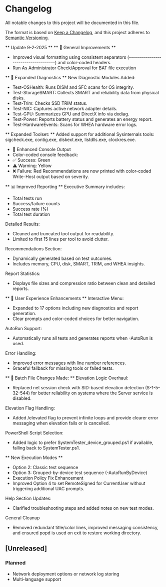 # Changelog

All notable changes to this project will be documented in this file.

The format is based on [Keep a Changelog](https://keepachangelog.com/en/1.0.0/),
and this project adheres to [Semantic Versioning](https://semver.org/spec/v2.0.0.html).

** Update 9-2-2025 **
** 🔧 General Improvements **
- Improved visual formatting using consistent separators (-------------------------------------) and color-coded headers.
- Run As Administrator Check/Approval for BAT file execution

** 🧠 Expanded Diagnostics **
New Diagnostic Modules Added:
- Test-OSHealth: Runs DISM and SFC scans for OS integrity.
- Test-StorageSMART: Collects SMART and reliability data from physical disks.
- Test-Trim: Checks SSD TRIM status.
- Test-NIC: Captures active network adapter details.
- Test-GPU: Summarizes GPU and DirectX info via dxdiag.
- Test-Power: Reports battery status and generates an energy report.
- Test-HardwareEvents: Scans for WHEA hardware error logs.

** Expanded Toolset: **
Added support for additional Sysinternals tools: sigcheck.exe, contig.exe, diskext.exe, listdlls.exe, clockres.exe.
- 🎨 Enhanced Console Output
- Color-coded console feedback:
- ✅ Success: Green
- ⚠️ Warning: Yellow
- ❌ Failure: Red
Recommendations are now printed with color-coded Write-Host output based on severity.

** 📊 Improved Reporting **
Executive Summary includes:
- Total tests run
- Success/failure counts
- Success rate (%)
- Total test duration

Detailed Results:
- Cleaned and truncated tool output for readability.
- Limited to first 15 lines per tool to avoid clutter.

Recommendations Section:
- Dynamically generated based on test outcomes.
- Includes memory, CPU, disk, SMART, TRIM, and WHEA insights.

Report Statistics:
- Displays file sizes and compression ratio between clean and detailed reports.

** 🧭 User Experience Enhancements **
Interactive Menu:
- Expanded to 17 options including new diagnostics and report generation.
- Clear prompts and color-coded choices for better navigation.

AutoRun Support:
- Automatically runs all tests and generates reports when -AutoRun is used.

Error Handling:
- Improved error messages with line number references.
- Graceful fallback for missing tools or failed tests.

** 🔧 Batch File Changes Made: **
Elevation Logic Overhaul:
- Replaced net session check with SID-based elevation detection (S-1-5-32-544) for better reliability on systems where the Server service is disabled.

Elevation Flag Handling:
- Added /elevated flag to prevent infinite loops and provide clearer error messaging when elevation fails or is cancelled.

PowerShell Script Selection:
- Added logic to prefer SystemTester_device_grouped.ps1 if available, falling back to SystemTester.ps1.

** New Execution Modes **
- Option 2: Classic test sequence
- Option 3: Grouped-by-device test sequence (-AutoRunByDevice)
- Execution Policy Fix Enhancement
- Improved Option 4 to set RemoteSigned for CurrentUser without triggering additional UAC prompts.

Help Section Updates:
- Clarified troubleshooting steps and added notes on new test modes.

General Cleanup
- Removed redundant title/color lines, improved messaging consistency, and ensured popd is used on exit to restore working directory.

## [Unreleased]
### Planned
- Network deployment options or network log storing
- Multi-language support
